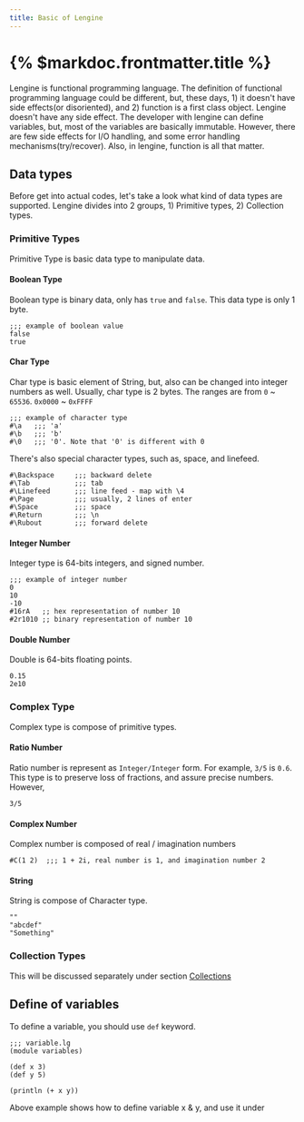 ```yaml
---
title: Basic of Lengine
---
```


# {% $markdoc.frontmatter.title %}

Lengine is functional programming language. The definition of functional programming language could be different, but, these days, 1) it doesn't have side effects(or disoriented), and 2) function is a first class object. Lengine doesn't have any side effect. The developer with lengine can define variables, but, most of the variables are basically immutable. However, there are few side effects for I/O handling, and some error handling mechanisms(try/recover). Also, in lengine, function is all that matter.

## Data types

Before get into actual codes, let's take a look what kind of data types are supported. Lengine divides into 2 groups, 1) Primitive types, 2) Collection types.

### Primitive Types

Primitive Type is basic data type to manipulate data.

#### Boolean Type

Boolean type is binary data, only has `true` and `false`. This data type is only 1 byte.

```
;;; example of boolean value
false
true
```

#### Char Type

Char type is basic element of String, but, also can be changed into integer numbers as well. Usually, char type is 2 bytes. The ranges are from `0` ~ `65536`.
`0x0000` ~ `0xFFFF`

```
;;; example of character type
#\a   ;;; 'a'
#\b   ;;; 'b'
#\0   ;;; '0'. Note that '0' is different with 0
```

There's also special character types, such as, space, and linefeed.

```
#\Backspace     ;;; backward delete
#\Tab           ;;; tab
#\Linefeed      ;;; line feed - map with \4
#\Page          ;;; usually, 2 lines of enter
#\Space         ;;; space
#\Return        ;;; \n
#\Rubout        ;;; forward delete
```

#### Integer Number

Integer type is 64-bits integers, and signed number.

```
;;; example of integer number
0
10
-10
#16rA   ;; hex representation of number 10
#2r1010 ;; binary representation of number 10
```

#### Double Number

Double is 64-bits floating points.

```
0.15
2e10
```

### Complex Type

Complex type is compose of primitive types.

#### Ratio Number

Ratio number is represent as `Integer/Integer` form. For example, `3/5` is `0.6`. This type is to preserve loss of fractions, and assure precise numbers. However, 

```
3/5
```

#### Complex Number

Complex number is composed of real / imagination numbers

```
#C(1 2)  ;;; 1 + 2i, real number is 1, and imagination number 2
```

#### String

String is compose of Character type.

```
""
"abcdef"
"Something"
```

### Collection Types

This will be discussed separately under section [Collections](./collections)

## Define of variables

To define a variable, you should use `def` keyword.

```lengine
;;; variable.lg
(module variables)

(def x 3)
(def y 5)

(println (+ x y))
```

Above example shows how to define variable x & y, and use it under 